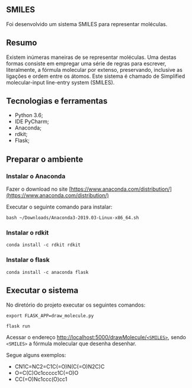 ## SMILES
Foi desenvolvido um sistema SMILES para representar moléculas.

## Resumo
Existem inúmeras maneiras de se representar moléculas. Uma destas formas consiste em empregar uma série de regras para escrever, literalmente, a fórmula molecular por extenso,
preservando, inclusive as ligações e ordem entre os átomos. Este sistema é chamado de Simplified molecular-input line-entry system (SMILES).

## Tecnologias e ferramentas
   * Python 3.6;
   * IDE PyCharm;
   * Anaconda;
   * rdkit;
   * Flask;

## Preparar o ambiente
### Instalar o Anaconda
Fazer o download no site [https://www.anaconda.com/distribution/](https://www.anaconda.com/distribution/) 
   
Executar o seguinte comando para instalar:

 `bash ~/Downloads/Anaconda3-2019.03-Linux-x86_64.sh`
  
 ### Instalar o rdkit
 
 `conda install -c rdkit rdkit`
 
 ### Instalar o flask
 
 `conda install -c anaconda flask`
 
## Executar o sistema
 No diretório do projeto executar os seguintes comandos:
 
 `export FLASK_APP=draw_molecule.py`
 
 `flask run`
 
 Acessar o endereço [http://localhost:5000/drawMolecule/`<SMILES>`](http://localhost:5000/drawMolecule/<SMILES>), sendo `<SMILES>` a fórmula molecular que desenha desenhar. 
 
 Segue alguns exemplos:
 * CN1C=NC2=C1C(=O)N(C(=O)N2C)C
 * O=C(C)Oc1ccccc1C(=O)O
 * CC(=O)Nc1ccc(O)cc1
 
 
 
